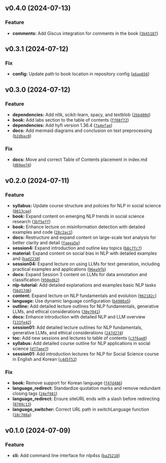 <!--next-version-placeholder-->

## v0.4.0 (2024-07-13)

### Feature

* **comments:** Add Giscus integration for comments in the book ([`3b45187`](https://github.com/entelecheia/nlp4ss/commit/3b45187e5a3c75d2fbff57ac536cd94fd3f7c977))

## v0.3.1 (2024-07-12)

### Fix

* **config:** Update path to book location in repository config ([`e6ae656`](https://github.com/entelecheia/nlp4ss/commit/e6ae656b547f42cc7d6b481148c6685a06f10b6e))

## v0.3.0 (2024-07-12)

### Feature

* **dependencies:** Add nltk, scikit-learn, spacy, and textblob ([`2bb400d`](https://github.com/entelecheia/nlp4ss/commit/2bb400d3da99d68ea9db0496c9309a791cb2334f))
* **book:** Add labs section to the table of contents ([`ff08f72`](https://github.com/entelecheia/nlp4ss/commit/ff08f7233cd0175bf5b7c3d76d60a30c04a67adb))
* **dependencies:** Add hyfi version 1.36.4 ([`7a4efae`](https://github.com/entelecheia/nlp4ss/commit/7a4efaee7564b7dc25dcad97e2869381b91ef459))
* **docs:** Add mermaid diagrams and conclusion on text preprocessing ([`b2dbac0`](https://github.com/entelecheia/nlp4ss/commit/b2dbac0d328d87a0a760e6de2dc866fd8a4d3714))

### Fix

* **docs:** Move and correct Table of Contents placement in index.md ([`d69ee74`](https://github.com/entelecheia/nlp4ss/commit/d69ee74da9825ac8b05f9add76d55a3213abe3c8))

## v0.2.0 (2024-07-11)

### Feature

* **syllabus:** Update course structure and policies for NLP in social science ([`0813cee`](https://github.com/entelecheia/nlp4ss/commit/0813cee56b333d4950354711a46e3bee958b76b1))
* **book:** Expand content on emerging NLP trends in social science research ([`3bf5eff`](https://github.com/entelecheia/nlp4ss/commit/3bf5effef22fa92a629f3f31f5ef989a6e5e7ff3))
* **book:** Enhance lecture on misinformation detection with detailed examples and code ([`28c2ac1`](https://github.com/entelecheia/nlp4ss/commit/28c2ac17f91a8d6d6a44072875562462441aa6e8))
* **docs:** Restructure and expand content on large-scale text analysis for better clarity and detail ([`faeea5e`](https://github.com/entelecheia/nlp4ss/commit/faeea5e34fdc7dcc15f580a803c388265a52b535))
* **session4:** Expand introduction and outline key topics ([`b8c7fc7`](https://github.com/entelecheia/nlp4ss/commit/b8c7fc71199a80c4736e7ef06612982aeb76121c))
* **material:** Expand content on social bias in NLP with detailed examples and ([`bad2230`](https://github.com/entelecheia/nlp4ss/commit/bad2230da15c9c58e122fcb61b3a55ed0d892ba5))
* **session04:** Expand lecture on using LLMs for text generation, including practical examples and applications ([`96ea9fb`](https://github.com/entelecheia/nlp4ss/commit/96ea9fb3d8018a84fbb4e6ea7855a7e02bd49d21))
* **docs:** Expand Session 3 content on LLMs for data annotation and classification ([`950ed62`](https://github.com/entelecheia/nlp4ss/commit/950ed62f72e1ce9cb2c74fbba580bd2028d2fff8))
* **nlp-tutorial:** Add detailed explanations and examples basic NLP tasks ([`56d17d6`](https://github.com/entelecheia/nlp4ss/commit/56d17d671bd491893d34e9674273729bcf1b7f33))
* **content:** Expand lecture on NLP fundamentals and evolution ([`962182c`](https://github.com/entelecheia/nlp4ss/commit/962182c25664695b5a3d37bf6a2d16ca12218c2b))
* **language:** Use dynamic language configuration ([`b4980a5`](https://github.com/entelecheia/nlp4ss/commit/b4980a59150a2c096fc29264f75e0f8889c86832))
* **outline:** Add detailed lecture outlines for NLP fundamentals, generative LLMs, and ethical considerations ([`30e7041`](https://github.com/entelecheia/nlp4ss/commit/30e70419c2bf644f35092aa2f099be8750379643))
* **docs:** Enhance introduction with detailed NLP and LLM overview ([`133fe42`](https://github.com/entelecheia/nlp4ss/commit/133fe426cdd96878294388c6356bb325a9cc5ec8))
* **session01:** Add detailed lecture outlines for NLP fundamentals, generative LLMs, and ethical considerations ([`247d274`](https://github.com/entelecheia/nlp4ss/commit/247d274d9f077f4b85c75099b3b26599d322d677))
* **toc:** Add new sessions and lectures to table of contents ([`c3f6ae0`](https://github.com/entelecheia/nlp4ss/commit/c3f6ae0525cb13e2deec63dd48289c297c18b1c8))
* **syllabus:** Add detailed course outline for NLP applications in social science ([`d77aee7`](https://github.com/entelecheia/nlp4ss/commit/d77aee7ec083959226cd6d85dd002ff699803c4a))
* **session01:** Add introduction lectures for NLP for Social Science course in English and Korean ([`c4d5f52`](https://github.com/entelecheia/nlp4ss/commit/c4d5f52151fb4ee79a198d80e8e0df8592b692f1))

### Fix

* **book:** Remove support for Korean language ([`f47d486`](https://github.com/entelecheia/nlp4ss/commit/f47d486ec72b9a4bcc016f2cb59d24296b0d3d29))
* **language_redirect:** Standardize quotation marks and remove redundant closing tags ([`24ef981`](https://github.com/entelecheia/nlp4ss/commit/24ef981ed17f42f88d302220cdffccb83a8e01b7))
* **language_redirect:** Ensure siteURL ends with a slash before redirecting ([`8709c13`](https://github.com/entelecheia/nlp4ss/commit/8709c1370f1ac5feb5ea14b01ac41b21d27ee63d))
* **language_switcher:** Correct URL path in switchLanguage function ([`18c708a`](https://github.com/entelecheia/nlp4ss/commit/18c708a70406ee2c7844bee3e6a255f0ab7c39a4))

## v0.1.0 (2024-07-09)

### Feature

* **cli:** Add command line interface for nlp4ss ([`ba25218`](https://github.com/entelecheia/nlp4ss/commit/ba252181adecfc6c2de67ea0025a5eaae8e633df))
